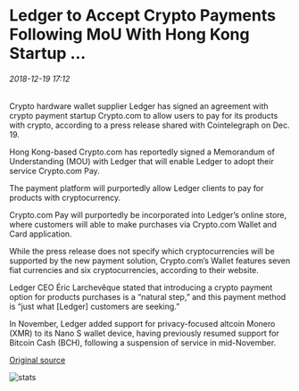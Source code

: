 # Ledger to Accept Crypto Payments Following MoU With Hong Kong Startup ...

###### 2018-12-19 17:12

Crypto hardware wallet supplier Ledger has signed an agreement with crypto payment startup Crypto.com to allow users to pay for its products with crypto, according to a press release shared with Cointelegraph on Dec. 19.

Hong Kong-based Crypto.com has reportedly signed a Memorandum of Understanding (MOU) with Ledger that will enable Ledger to adopt their service Crypto.com Pay.

The payment platform will purportedly allow Ledger clients to pay for products with cryptocurrency.

Crypto.com Pay will purportedly be incorporated into Ledger’s online store, where customers will able to make purchases via Crypto.com Wallet and Card application.

While the press release does not specify which cryptocurrencies will be supported by the new payment solution, Crypto.com’s Wallet features seven fiat currencies and six cryptocurrencies, according to their website.

Ledger CEO Éric Larchevêque stated that introducing a crypto payment option for products purchases is a “natural step,” and this payment method is “just what \[Ledger\] customers are seeking.”

In November, Ledger added support for privacy-focused altcoin Monero (XMR) to its Nano S wallet device, having previously resumed support for Bitcoin Cash (BCH), following a suspension of service in mid-November.

[Original source](https://cointelegraph.com/news/ledger-to-accept-crypto-payments-following-mou-with-hong-kong-startup)

![stats](https://c.statcounter.com/11760860/0/a89fa40b/1/ "stats")